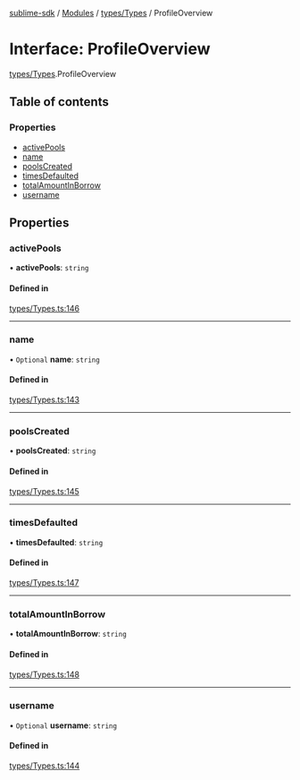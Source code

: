 [sublime-sdk](../README.md) / [Modules](../modules.md) / [types/Types](../modules/types_Types.md) / ProfileOverview

# Interface: ProfileOverview

[types/Types](../modules/types_Types.md).ProfileOverview

## Table of contents

### Properties

- [activePools](types_Types.ProfileOverview.md#activepools)
- [name](types_Types.ProfileOverview.md#name)
- [poolsCreated](types_Types.ProfileOverview.md#poolscreated)
- [timesDefaulted](types_Types.ProfileOverview.md#timesdefaulted)
- [totalAmountInBorrow](types_Types.ProfileOverview.md#totalamountinborrow)
- [username](types_Types.ProfileOverview.md#username)

## Properties

### activePools

• **activePools**: `string`

#### Defined in

[types/Types.ts:146](https://github.com/akshay111meher/sublime-sdk/blob/e2731c8/src/types/Types.ts#L146)

___

### name

• `Optional` **name**: `string`

#### Defined in

[types/Types.ts:143](https://github.com/akshay111meher/sublime-sdk/blob/e2731c8/src/types/Types.ts#L143)

___

### poolsCreated

• **poolsCreated**: `string`

#### Defined in

[types/Types.ts:145](https://github.com/akshay111meher/sublime-sdk/blob/e2731c8/src/types/Types.ts#L145)

___

### timesDefaulted

• **timesDefaulted**: `string`

#### Defined in

[types/Types.ts:147](https://github.com/akshay111meher/sublime-sdk/blob/e2731c8/src/types/Types.ts#L147)

___

### totalAmountInBorrow

• **totalAmountInBorrow**: `string`

#### Defined in

[types/Types.ts:148](https://github.com/akshay111meher/sublime-sdk/blob/e2731c8/src/types/Types.ts#L148)

___

### username

• `Optional` **username**: `string`

#### Defined in

[types/Types.ts:144](https://github.com/akshay111meher/sublime-sdk/blob/e2731c8/src/types/Types.ts#L144)

